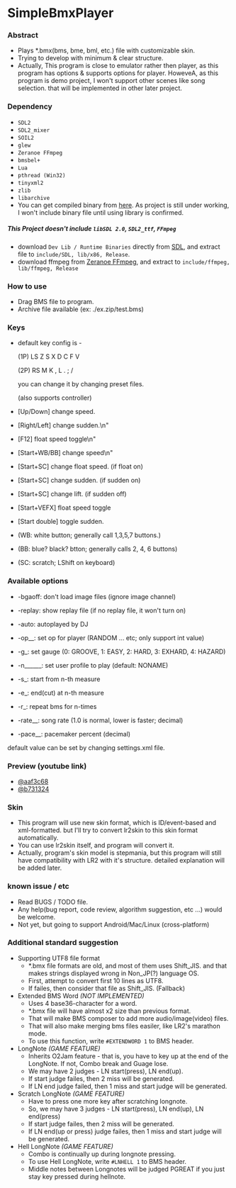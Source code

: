 # SimpleBmxPlayer

### Abstract
- Plays \*.bmx(bms, bme, bml, etc.) file with customizable skin.
- Trying to develop with minimum & clear structure.
- Actually, This program is close to emulator rather then player, as this program has options & supports options for player. HoweveA, as this program is demo project, I won't support other scenes like song selection. that will be implemented in other later project.

### Dependency
- ```SDL2```
- ```SDL2_mixer```
- ```SOIL2```
- ```glew```
- ```Zeranoe FFmpeg```
- ```bmsbel+```
- ```Lua```
- ```pthread (Win32)```
- ```tinyxml2```
- ```zlib```
- ```libarchive```
- You can get compiled binary from [here](https://dl.dropboxusercontent.com/u/102712785/Lithmus/Lithmus_redistribute_16021_.zip). As project is still under working, I won't include binary file until using library is confirmed.

##### This Project doesn't include ```libSDL 2.0```, ```SDL2_ttf```, ```FFmpeg```
  - download ```Dev Lib / Runtime Binaries``` directly from [SDL](https://www.libsdl.org/download-2.0.php), and extract file to ```include/SDL, lib/x86, Release```.
  - download ffmpeg from [Zeranoe FFmpeg](http://ffmpeg.zeranoe.com/builds/), and extract to ```include/ffmpeg, lib/ffmpeg, Release```

### How to use
- Drag BMS file to program.
- Archive file available (ex: ./ex.zip/test.bms)

### Keys
- default key config is -

  (1P) LS Z S X D C F V

  (2P) RS M K , L . ; /

  you can change it by changing preset files.

  (also supports controller)
- [Up/Down]      change speed.
- [Right/Left]   change sudden.\n"
- [F12]          float speed toggle\n"
- [Start+WB/BB]  change speed\n"
- [Start+SC]     change float speed. (if float on)
- [Start+SC]     change sudden. (if sudden on)
- [Start+SC]     change lift. (if sudden off)
- [Start+VEFX]   float speed toggle
- [Start double] toggle sudden.

- (WB: white button; generally call 1,3,5,7 buttons.)
- (BB: blue? black? btton; generally calls 2, 4, 6 buttons)
- (SC: scratch; LShift on keyboard)

### Available options
- -bgaoff: don't load image files (ignore image channel)
- -replay: show replay file (if no replay file, it won't turn on)
- -auto: autoplayed by DJ
- -op__: set op for player (RANDOM ... etc; only support int value)

- -g_: set gauge (0: GROOVE, 1: EASY, 2: HARD, 3: EXHARD, 4: HAZARD)
- -n______: set user profile to play (default: NONAME)
- -s_: start from n-th measure
- -e_: end(cut) at n-th measure
- -r_: repeat bms for n-times
- -rate__: song rate (1.0 is normal, lower is faster; decimal)
- -pace__: pacemaker percent (decimal)

default value can be set by changing settings.xml file.

### Preview (youtube link)
- [@aaf3c68](https://www.youtube.com/watch?v=11DYI2wY4SU)
- [@b731324](https://www.youtube.com/watch?v=8fhnrE0w0_Q)

### Skin
- This program will use new skin format, which is ID/event-based and xml-formatted. but I'll try to convert lr2skin to this skin format automatically.
- You can use lr2skin itself, and program will convert it.
- Actually, program's skin model is stepmania, but this program will still have compatibility with LR2 with it's structure. detailed explanation will be added later.

### known issue / etc
- Read BUGS / TODO file.
- Any help(bug report, code review, algorithm suggestion, etc ...) would be welcome.
- Not yet, but going to support Android/Mac/Linux (cross-platform)

### Additional standard suggestion
- Supporting UTF8 file format
  - *.bmx file formats are old, and most of them uses Shift_JIS. and that makes strings displayed wrong in Non_JP(?) language OS.
  - First, attempt to convert first 10 lines as UTF8.
  - If failes, then consider that file as Shift_JIS. (Fallback)
- Extended BMS Word *(NOT IMPLEMENTED)*
  - Uses 4 base36-character for a word.
  - *.bmx file will have almost x2 size than previous format.
  - That will make BMS composer to add more audio/image(video) files.
  - That will also make merging bms files easiler, like LR2\'s marathon mode.
  - To use this function, write ```#EXTENDWORD 1``` to BMS header.
- LongNote *(GAME FEATURE)*
  - Inherits O2Jam feature - that is, you have to key up at the end of the LongNote. If not, Combo break and Guage lose.
  - We may have 2 judges - LN start(press), LN end(up).
  - If start judge failes, then 2 miss will be generated.
  - If LN end judge failed, then 1 miss and start judge will be generated.
- Scratch LongNote *(GAME FEATURE)*
  - Have to press one more key after scratching longnote.
  - So, we may have 3 judges - LN start(press), LN end(up), LN end(press)
  - If start judge failes, then 2 miss will be generated.
  - If LN end(up or press) judge failes, then 1 miss and start judge will be generated.
- Hell LongNote *(GAME FEATURE)*
  - Combo is continually up during longnote pressing.
  - To use Hell LongNote, write ```#LNHELL 1``` to BMS header.
  - Middle notes between Longnotes will be judged PGREAT if you just stay key pressed during hellnote.
